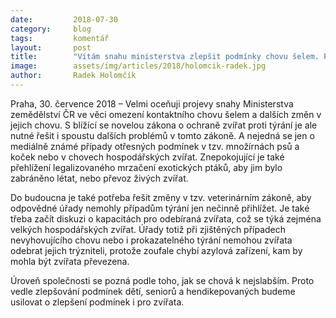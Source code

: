 ```yaml
---
date:         2018-07-30
category:     blog
tags:         komentář
layout:       post
title:        "Vítám snahu ministerstva zlepšit podmínky chovu šelem. Problémů v otázkách týrání zvířat je ale k řešení mnohem více"
image:        assets/img/articles/2018/holomcik-radek.jpg
author:       Radek Holomčík
---
```


Praha, 30. července 2018 – Velmi oceňuji projevy snahy Ministerstva zemědělství  ČR ve věci omezení kontaktního chovu šelem a dalších změn v jejich chovu. S blížící se novelou zákona o ochraně zvířat proti týrání je ale nutné řešit i spoustu dalších problémů v tomto zákoně. A nejedná se jen o mediálně známé případy otřesných podmínek v tzv. množírnách psů a koček nebo v chovech hospodářských zvířat. Znepokojující je také přehlížení legalizovaného mrzačení exotických ptáků, aby jim bylo zabráněno létat, nebo převoz živých zvířat.


Do budoucna je také potřeba řešit změny v tzv. veterinárním zákoně, aby odpovědné úřady nemohly případům týrání jen nečinně přihlížet. Je také třeba začít diskuzi o kapacitách pro odebíraná zvířata, což se týká zejména velkých hospodářských zvířat. Úřady totiž při zjištěných případech nevyhovujícího chovu nebo i prokazatelného týrání nemohou zvířata odebrat jejich trýzniteli, protože zoufale chybí azylová zařízení, kam by mohla být zvířata převezena. 


Úroveň společnosti se pozná podle toho, jak se chová k nejslabším. Proto vedle zlepšování podmínek dětí, seniorů a hendikepovaných budeme usilovat o zlepšení podmínek i pro zvířata.


